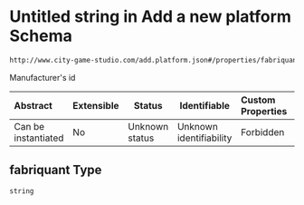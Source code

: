 # Untitled string in Add a new platform Schema

```txt
http://www.city-game-studio.com/add.platform.json#/properties/fabriquant
```

Manufacturer's id


| Abstract            | Extensible | Status         | Identifiable            | Custom Properties | Additional Properties | Access Restrictions | Defined In                                                                           |
| :------------------ | ---------- | -------------- | ----------------------- | :---------------- | --------------------- | ------------------- | ------------------------------------------------------------------------------------ |
| Can be instantiated | No         | Unknown status | Unknown identifiability | Forbidden         | Allowed               | none                | [add-platform.schema.json\*](../out/add-platform.schema.json "open original schema") |

## fabriquant Type

`string`

